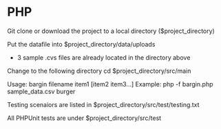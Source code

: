 PHP
===

Git clone or download the project to a local directory ($project_directory)

Put the datafile into $project_directory/data/uploads
- 3 sample .cvs files are already located in the directory above

Change to the following directory 
cd $project_directory/src/main

Usage:   bargin filename item1 [item2 item3...]
Example: php -f bargin.php sample_data.csv burger

Testing scenaiors are listed in $project_directory/src/test/testing.txt

All PHPUnit tests are under $project_directory/src/test



